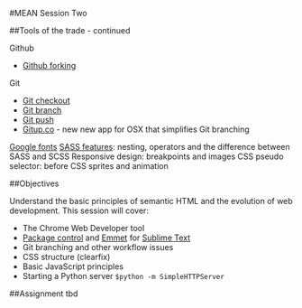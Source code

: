 #MEAN Session Two

##Tools of the trade - continued

Github
* [Github forking](https://help.github.com/articles/fork-a-repo/) 

Git  
* [Git checkout](http://git-scm.com/docs/git-checkout)
* [Git branch](http://git-scm.com/docs/git-branch)
* [Git push](http://git-scm.com/docs/git-push)
* [Gitup.co](http://gitup.co/) - new new app for OSX that simplifies Git branching

[Google fonts](https://www.google.com/fonts)
[SASS features](http://sass-lang.com/guide): nesting, operators and the difference between SASS and SCSS
Responsive design: breakpoints and images
CSS pseudo selector: before
CSS sprites and animation 

##Objectives

Understand the basic principles of semantic HTML and the evolution of web development. This session will cover:

* The Chrome Web Developer tool
* [Package control](https://packagecontrol.io/) and [Emmet](http://emmet.io/) for [Sublime Text](http://www.sublimetext.com/)
* Git branching and other workflow issues
* CSS structure (clearfix)
* Basic JavaScript principles
* Starting a Python server  ```$python -m SimpleHTTPServer```

##Assignment
tbd
